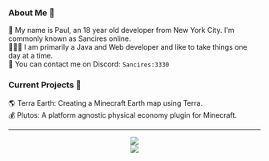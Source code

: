 ### About Me 🚀
🌱 My name is Paul, an 18 year old  developer from New York City. I'm commonly known as Sancires online. </br>
👨🏼‍💻  I am primarily a Java and Web developer and like to take things one day at a time. </br>
💬 You can contact me on Discord: `Sancires:3330` </br>

### Current Projects 📆
🌎 Terra Earth: Creating a Minecraft Earth map using Terra. </br>
💰 Plutos: A platform agnostic physical economy plugin for Minecraft. </br>

---

<div align="center">
<img src="https://github-readme-stats.vercel.app/api?username=Sancires&show_icons=true&hide_border=true&theme=nord"> </br>
<img src="https://github-readme-streak-stats.herokuapp.com/?user=Sancires&theme=nord&hide_border=true"> </br>
</div>
</br>
